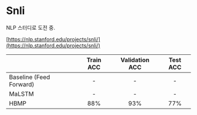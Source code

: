 # Snli

NLP 스터디로 도전 중.

[https://nlp.stanford.edu/projects/snli/](https://nlp.stanford.edu/projects/snli/)

|                  | Train ACC | Validation ACC | Test ACC |
| :--------------- | :-------: | :------------: | :------: |
| Baseline (Feed Forward)         |  -  |     -     |  -  |
| MaLSTM           |  -  |     -     |  -  |
| HBMP              | 88% | 93% | 77% | 